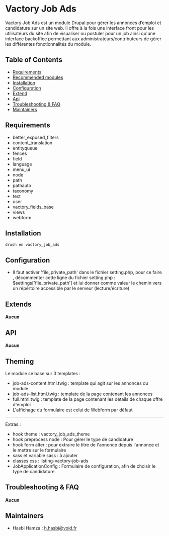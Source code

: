 # Vactory Job Ads

Vactory Job Ads est un module Drupal pour gérer les annonces d’emploi et candidature sur un site web. Il offre à la fois une interface front pour les utilisateurs du site afin de visualiser ou postuler pour un job ainsi qu'une interface backoffice permettant aux administrateurs/contributeurs de gérer les différentes fonctionnalités du module. 

## Table of Contents
 * [Requirements](#requirements)
 * [Recommended modules](#recommended-modules)
 * [Installation](#installation)
 * [Configuration](#configuration)
 * [Extend](#extend)
 * [Api](#api)
 * [Troubleshooting & FAQ](#troubleshooting-faq)
 * [Maintainers](#maintainers)

## Requirements

  - better_exposed_filters
  - content_translation
  - entityqueue
  - fences
  - field
  - language
  - menu_ui
  - node
  - path
  - pathauto
  - taxonomy
  - text
  - user
  - vactory_fields_base
  - views
  - webform
## Installation

    drush en vactory_job_ads

## Configuration

- Il faut activer 'file_private_path' dans le fichier setting.php, pour ce faire , décommenter cette ligne du fichier setting.php : $settings['file_private_path'] et lui donner comme valeur le chemin vers un répértoire accessible par le serveur (lecture/écriture) 


## Extends


#### Aucun

##  API
#### Aucun

## Theming


Le module se base sur 3 templates :
 - job-ads-content.html.twig : template qui agit sur les annonces du module
 - job-ads-list.html.twig : template de la page contenant les annonces
 - full.html.twig : template de la page contenant les détails de chaque offre d'emploi 
 - L'affichage du formulaire est celui de Webform par défaut
 ---
 Extras :
 - hook theme : vactory_job_ads_theme
 - hook preprocess node : Pour gérer le type de candidature
 - hook form alter : pour extraire le titre de l'annonce depuis l'annonce et le mettre sur le formulaire  
 - sass et variable sass : à ajouter
 - classes css : listing-vactory-job-ads
 - JobApplicationConfig : Formulaire de configuration, afin de choisir le type de candidature.

## Troubleshooting & FAQ
#### Aucun

## Maintainers

* Hasbi Hamza : <h.hasbi@void.fr> 
